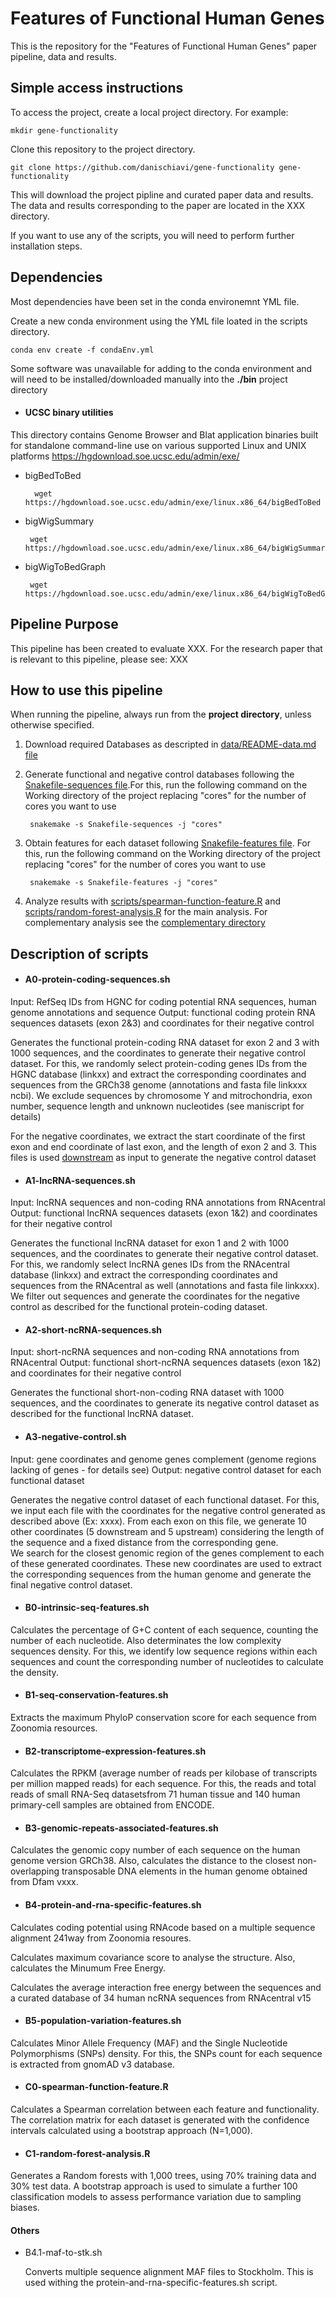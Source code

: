 # Features of Functional Human Genes 

 This is the repository for the "Features of Functional Human Genes" paper pipeline, data and results.

## Simple access instructions

To access the project, create a local project directory. For example:

    mkdir gene-functionality 

Clone this repository to the project directory.

    git clone https://github.com/danischiavi/gene-functionality gene-functionality

This will download the project pipline and curated paper data and results. The data and results corresponding to the paper are located in the XXX directory.

If you want to use any of the scripts, you will need to perform further installation steps.


## Dependencies

Most dependencies have been set in the conda environemnt YML file.

Create a new conda environment using the YML file loated in the scripts directory.

    conda env create -f condaEnv.yml

Some software was unavailable for adding to the conda environment and will need to be installed/downloaded manually into the **./bin** project directory 

 * #### UCSC binary utilities 

This directory contains Genome Browser and Blat application binaries built for standalone command-line use on various supported Linux and UNIX platforms
https://hgdownload.soe.ucsc.edu/admin/exe/

* bigBedToBed

        wget https://hgdownload.soe.ucsc.edu/admin/exe/linux.x86_64/bigBedToBed 

 * bigWigSummary

        wget https://hgdownload.soe.ucsc.edu/admin/exe/linux.x86_64/bigWigSummary 

 * bigWigToBedGraph

        wget https://hgdownload.soe.ucsc.edu/admin/exe/linux.x86_64/bigWigToBedGraph

 

## Pipeline Purpose

This pipeline has been created to evaluate XXX. For the research paper that is relevant to this pipeline, please see: XXX


## How to use this pipeline

When running the pipeline, always run from the **project directory**, unless otherwise specified.

1) Download required Databases as descripted in [data/README-data.md file](LINK)  

2) Generate functional and negative control databases following the [Snakefile-sequences file](LINK).For this, run the following command on the Working directory of the project replacing "cores" for the number of cores you want to use  

        snakemake -s Snakefile-sequences -j "cores" 

3) Obtain features for each dataset following [Snakefile-features file](LINK). For this, run the following command on the Working directory of the project replacing "cores" for the number of cores you want to use  

        snakemake -s Snakefile-features -j "cores"

4) Analyze results with [scripts/spearman-function-feature.R](link) and [scripts/random-forest-analysis.R](link) for the main analysis. For complementary analysis see the [complementary directory](link)


## Description of scripts

* #### A0-protein-coding-sequences.sh

Input:  RefSeq IDs from HGNC for coding potential RNA sequences, human genome annotations and sequence
Output: functional coding protein RNA sequences datasets (exon 2&3) and coordinates for their negative control

Generates the functional protein-coding RNA dataset for exon 2 and 3 with 1000 sequences, and the coordinates to generate their negative control dataset. For this, we randomly select protein-coding genes IDs from the HGNC database (linkxx) and extract the corresponding coordinates and sequences from the GRCh38 genome (annotations and fasta file linkxxx ncbi). We exclude sequences by chromosome Y and mitrochondria, exon number, sequence length and unknown nucleotides (see maniscript for details) 

For the negative coordinates, we extract the start coordinate of the first exon and end coordinate of last exon, and the length of exon 2 and 3. This files is used [downstream](#A3-negative-control.sh) as input to generate the negative control dataset


* #### A1-lncRNA-sequences.sh

Input: lncRNA sequences and non-coding RNA annotations from RNAcentral 
Output: functional lncRNA sequences datasets (exon 1&2) and coordinates for their negative control

Generates the functional lncRNA dataset for exon 1 and 2 with 1000 sequences, and the coordinates to generate their negative control dataset. For this, we randomly select lncRNA genes IDs from the RNAcentral database (linkxx) and extract the corresponding coordinates and sequences from the RNAcentral as well (annotations and fasta file linkxxx). We filter out sequences and generate the coordinates for the negative control as described for the functional protein-coding dataset.   

* #### A2-short-ncRNA-sequences.sh

Input: short-ncRNA sequences and non-coding RNA annotations from RNAcentral 
Output: functional short-ncRNA sequences datasets (exon 1&2) and coordinates for their negative control

Generates the functional short-non-coding RNA dataset with 1000 sequences, and the coordinates to generate its negative control dataset as described for the functional lncRNA dataset. 

* #### A3-negative-control.sh 

Input: gene coordinates and genome genes complement (genome regions lacking of genes - for details see)
Output: negative control dataset for each functional dataset 

Generates the negative control dataset of each functional dataset. For this, we input each file with the coordinates for the negative control generated as described above (Ex: xxxx). From each exon on this file, we generate 10 other coordinates (5 downstream and 5 upstream) considering the length of the sequence and a fixed distance from the corresponding gene.   
We search for the closest genomic region of the genes complement to each of these generated coordinates. These new coordinates are used to extract the corresponding sequences from the human genome and generate the final negative control dataset.  


* #### B0-intrinsic-seq-features.sh

Calculates the percentage of G+C content of each sequence, counting the number of each nucleotide. Also determinates the low complexity sequences density. For this, we identify low sequence regions within each sequences and count the corresponding number of nucleotides to calculate the density.  

* #### B1-seq-conservation-features.sh

Extracts the maximum PhyloP conservation score for each sequence from Zoonomia resources. 

* #### B2-transcriptome-expression-features.sh

Calculates the RPKM (average number of reads per kilobase of transcripts per million mapped reads) for each sequence. For this, the reads and total reads of small RNA-Seq datasetsfrom 71 human tissue and 140 human primary-cell samples are obtained from ENCODE. 

* #### B3-genomic-repeats-associated-features.sh

Calculates the genomic copy number of each sequence on the human genome version GRCh38. Also, calculates the distance to the closest non-overlapping transposable DNA elements in the human genome obtained from Dfam vxxx.

* #### B4-protein-and-rna-specific-features.sh

Calculates coding potential using RNAcode based on a multiple sequence alignment 241way from Zoonomia resoures.  

Calculates maximum covariance score to analyse the structure. Also, calculates the Minumum Free Energy.  

Calculates the average interaction free energy between the sequences and a curated database of 34 human ncRNA sequences from RNAcentral v15

* #### B5-population-variation-features.sh

Calculates Minor Allele Frequency (MAF) and the Single Nucleotide Polymorphisms (SNPs) density. For this, the SNPs count for each sequence is extracted from gnomAD v3 database. 

* #### C0-spearman-function-feature.R

Calculates a Spearman correlation between each feature and functionality. The correlation matrix for each dataset is generated with the confidence intervals calculated using a bootstrap approach (N=1,000).

* #### C1-random-forest-analysis.R

Generates a Random forests with 1,000 trees, using 70% training data and 30% test data. A bootstrap approach is used to simulate a further 100 classification models to assess performance variation due to sampling biases. 

#### Others 

* B4.1-maf-to-stk.sh

    Converts multiple sequence alignment MAF files to Stockholm. This is used withing the protein-and-rna-specific-features.sh script. 


